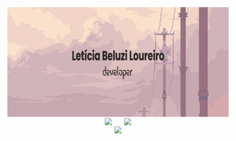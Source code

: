 <div align="center">
  <img height="250" src="banner.jpg" />
</div>

<div align="center">
  <img height="200" style="margin-right: 1.5rem" src="https://github-readme-stats.vercel.app/api?username=leticiabeluzi&theme=dark&show_icons=true" />
  <img height="200" src="https://github-readme-stats.vercel.app/api/top-langs/?username=leticiabeluzi&theme=dark" />
</div>

<div align="center">
  <img  src="https://github-readme-streak-stats.herokuapp.com/?user=leticiabeluzi&show_icons=true&locale=en&layout=compact&theme=dark&line_height=0" />
</div>

